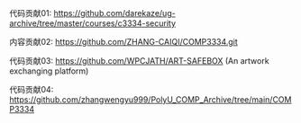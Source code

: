 代码贡献01: https://github.com/darekaze/ug-archive/tree/master/courses/c3334-security

内容贡献02: https://github.com/ZHANG-CAIQI/COMP3334.git

代码贡献03: https://github.com/WPCJATH/ART-SAFEBOX (An artwork exchanging platform)

代码贡献04: https://github.com/zhangwengyu999/PolyU_COMP_Archive/tree/main/COMP3334
